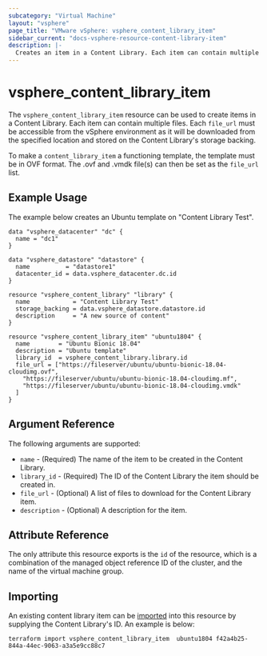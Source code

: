 ```yaml
---
subcategory: "Virtual Machine"
layout: "vsphere"
page_title: "VMware vSphere: vsphere_content_library_item"
sidebar_current: "docs-vsphere-resource-content-library-item"
description: |-
  Creates an item in a Content Library. Each item can contain multiple files.
---
```


# vsphere\_content\_library_item

The `vsphere_content_library_item` resource can be used to create items in a Content Library. Each item can contain 
multiple files. Each `file_url` must be accessible from the vSphere environment as it will be downloaded from the
specified location and stored on the Content Library's storage backing.

To make a `content_library_item` a functioning template, the template must be in OVF format. The .ovf and .vmdk
file(s) can then be set as the `file_url` list.

## Example Usage

The example below creates an Ubuntu template on "Content Library Test".

```hcl
data "vsphere_datacenter" "dc" {
  name = "dc1"
}

data "vsphere_datastore" "datastore" {
  name          = "datastore1"
  datacenter_id = data.vsphere_datacenter.dc.id
}

resource "vsphere_content_library" "library" {
  name            = "Content Library Test"
  storage_backing = data.vsphere_datastore.datastore.id
  description     = "A new source of content" 
}

resource "vsphere_content_library_item" "ubuntu1804" {
  name        = "Ubuntu Bionic 18.04"
  description = "Ubuntu template"
  library_id  = vsphere_content_library.library.id
  file_url = ["https://fileserver/ubuntu/ubuntu-bionic-18.04-cloudimg.ovf",
    "https://fileserver/ubuntu/ubuntu-bionic-18.04-cloudimg.mf",
    "https://fileserver/ubuntu/ubuntu-bionic-18.04-cloudimg.vmdk"
  ]
}

```

## Argument Reference

The following arguments are supported:

* `name` - (Required) The name of the item to be created in the Content Library.
* `library_id` - (Required) The ID of the Content Library the item should be created in.
* `file_url` - (Optional) A list of files to download for the Content Library item.
* `description` - (Optional) A description for the item.

## Attribute Reference

The only attribute this resource exports is the `id` of the resource, which is
a combination of the managed object reference ID of the
cluster, and the name of the virtual machine group.

## Importing

An existing content library item can be [imported][docs-import] into this resource by
supplying the Content Library's ID. An example is below:

[docs-import]: https://www.terraform.io/docs/import/index.html

```
terraform import vsphere_content_library_item  ubuntu1804 f42a4b25-844a-44ec-9063-a3a5e9cc88c7
```
